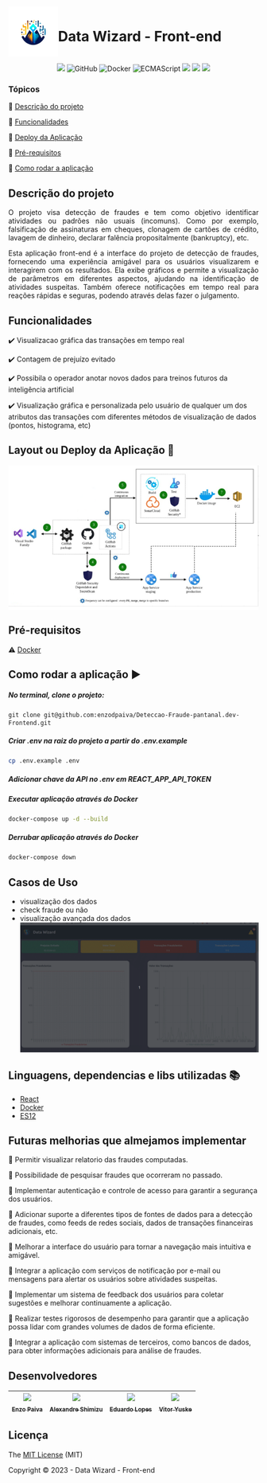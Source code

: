 <div style="display: flex; align-items: center;">
  <img src="public/data_wizard_logo.png" alt="Data Wizard Logo" width="100" height="100" align="left">
  <h1>Data Wizard - Front-end</h1>
</div>

<p align="center">
  <img src="https://img.shields.io/static/v1?label=react&message=framework&color=blue&style=for-the-badge&logo=REACT"/>
  <img alt="GitHub" src="https://img.shields.io/static/v1?label=GitHub&message=deploy&color=blue&style=for-the-badge&logo=github"/>
  <img alt="Docker" src="https://img.shields.io/static/v1?label=Docker&message=container&color=blue&style=for-the-badge&logo=docker"/>
  <img alt="ECMAScript" src="https://img.shields.io/static/v1?label=ECMAScript&message=ES12&color=yellow&style=for-the-badge&logo=javascript"/>
  <img src="http://img.shields.io/static/v1?label=License&message=MIT&color=green&style=for-the-badge"/>
  <img src="http://img.shields.io/static/v1?label=TESTES&message=%3E100&color=GREEN&style=for-the-badge"/>
   <img src="http://img.shields.io/static/v1?label=VERSAO&message=1.0.0&color=GREEN&style=for-the-badge"/>
</p>


### Tópicos 

:small_blue_diamond: [Descrição do projeto](#descrição-do-projeto)

:small_blue_diamond: [Funcionalidades](#funcionalidades)

:small_blue_diamond: [Deploy da Aplicação](#deploy-da-aplicação-dash)

:small_blue_diamond: [Pré-requisitos](#pré-requisitos)

:small_blue_diamond: [Como rodar a aplicação](#como-rodar-a-aplicação-arrow_forward)

## Descrição do projeto 

<p align="justify">
  O projeto visa detecção de fraudes e tem como objetivo identificar atividades ou padrões não usuais (incomuns). Como por exemplo, falsificação de assinaturas em cheques, clonagem de cartões de crédito, lavagem de dinheiro, declarar falência propositalmente (bankruptcy), etc.
</p>

<p align="justify">
  Esta aplicação front-end é a interface do projeto de detecção de fraudes, fornecendo uma experiência amigável para os usuários visualizarem e interagirem com os resultados. Ela exibe gráficos e permite a visualização de parâmetros em diferentes aspectos, ajudando na identificação de atividades suspeitas. Também oferece notificações em tempo real para reações rápidas e seguras, podendo através delas fazer o julgamento.
</p>

## Funcionalidades

:heavy_check_mark: Visualizacao gráfica das transações em tempo real

:heavy_check_mark: Contagem de prejuízo evitado  

:heavy_check_mark: Possibila o operador anotar novos dados para treinos futuros da inteligência artificial  

:heavy_check_mark: Visualização gráfica e personalizada pelo usuário de qualquer um dos atributos das transações com diferentes métodos de visualização de dados (pontos, histograma, etc) 

## Layout ou Deploy da Aplicação :dash:

<img src="dev-sec-ops-diagram.png" alt="dev-sec-ops-diagram"  align="center">


## Pré-requisitos

:warning: [Docker](https://docs.docker.com/engine/install/ubuntu/)

## Como rodar a aplicação :arrow_forward:

##### No terminal, clone o projeto: 

```
git clone git@github.com:enzodpaiva/Deteccao-Fraude-pantanal.dev-Frontend.git
```
##### Criar .env na raiz do projeto a partir do .env.example
```bash 
cp .env.example .env
```

##### Adicionar chave da API no .env em REACT_APP_API_TOKEN

##### Executar aplicação através do Docker

```bash 
docker-compose up -d --build
```
##### Derrubar aplicação através do Docker

```bash 
docker-compose down
``` 

## Casos de Uso
- visualização dos dados
- check fraude ou não
- visualização avançada dos dados
![Loading GIF](gif-funcionamento.gif)

 

## Linguagens, dependencias e libs utilizadas :books:

- [React](https://pt-br.reactjs.org/docs/create-a-new-react-app.html)
- [Docker](https://docs.docker.com/)
- [ES12](https://developer.mozilla.org/en-US/docs/Web/JavaScript)

## Futuras melhorias que almejamos implementar

:memo: Permitir visualizar relatorio das fraudes computadas.

:memo: Possibilidade de pesquisar fraudes que ocorreram no passado.

:memo: Implementar autenticação e controle de acesso para garantir a segurança dos usuários. 

:memo: Adicionar suporte a diferentes tipos de fontes de dados para a detecção de fraudes, como feeds de redes sociais, dados de transações financeiras adicionais, etc.

:memo: Melhorar a interface do usuário para tornar a navegação mais intuitiva e amigável.

:memo: Integrar a aplicação com serviços de notificação por e-mail ou mensagens para alertar os usuários sobre atividades suspeitas.

:memo: Implementar um sistema de feedback dos usuários para coletar sugestões e melhorar continuamente a aplicação.

:memo: Realizar testes rigorosos de desempenho para garantir que a aplicação possa lidar com grandes volumes de dados de forma eficiente.

:memo: Integrar a aplicação com sistemas de terceiros, como bancos de dados, para obter informações adicionais para análise de fraudes.

## Desenvolvedores

| [<img src="https://github.com/enzodpaiva.png?size=460u=071f7791bb03f8e102d835bdb9c2f0d3d24e8a34&v=4" width=115><br><sub>Enzo Paiva</sub>](https://github.com/enzodpaiva) |  [<img src="https://github.com/AlexandreSh.png?size=460&u=071f7791bb03f8e102d835bdb9c2f0d3d24e8a34&v=4" width=115><br><sub>Alexandre Shimizu</sub>](https://github.com/AlexandreSh) |  [<img src="https://github.com/edu010101.png?size=460&u=071f7791bb03f8e102d835bdb9c2f0d3d24e8a34&v=4" width=115><br><sub>Eduardo Lopes</sub>](https://github.com/edu010101) | [<img src="https://github.com/TuskNinja.png?size=460&u=071f7791bb03f8e102d835bdb9c2f0d3d24e8a34&v=4" width=115><br><sub>Vitor Yuske</sub>](https://github.com/TuskNinja) |
| :---: | :---: | :---: | :---: |


## Licença 

The [MIT License]() (MIT)

Copyright :copyright: 2023 - Data Wizard - Front-end
